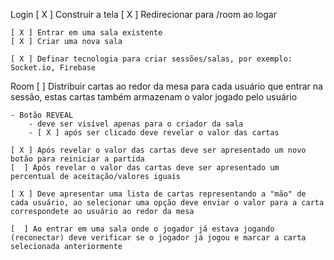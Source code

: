 Login
    [ X ] Construir a tela
    [ X ] Redirecionar para /room ao logar

    [ X ] Entrar em uma sala existente
    [ X ] Criar uma nova sala

    [ X ] Definar tecnologia para criar sessões/salas, por exemplo: Socket.io, Firebase

Room
    [ ] Distribuir cartas ao redor da mesa para cada usuário que entrar na sessão, estas cartas também armazenam o valor jogado pelo usuário

    - Botão REVEAL
        - deve ser visível apenas para o criador da sala
        - [ X ] após ser clicado deve revelar o valor das cartas

    [ X ] Após revelar o valor das cartas deve ser apresentado um novo botão para reiniciar a partida
    [  ] Após revelar o valor das cartas deve ser apresentado um percentual de aceitação/valores iguais

    [ X ] Deve apresentar uma lista de cartas representando a "mão" de cada usuário, ao selecionar uma opção deve enviar o valor para a carta correspondete ao usuário ao redor da mesa

    [  ] Ao entrar em uma sala onde o jogador já estava jogando (reconectar) deve verificar se o jogador já jogou e marcar a carta selecionada anteriormente
